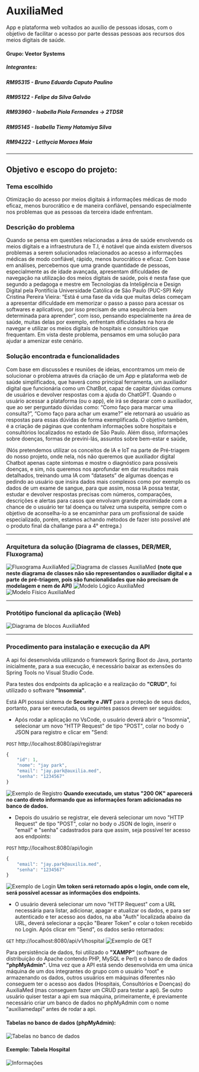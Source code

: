 # AuxiliaMed

App e plataforma web voltados ao auxílio de pessoas idosas, com o objetivo de facilitar o acesso por parte dessas pessoas aos recursos dos meios digitais de saúde.

#### Grupo: Veetor Systems
##### Integrantes:
##### RM95315 - Bruno Eduardo Caputo Paulino
##### RM95122 - Felipe da Silva Galvão
##### RM93960 - Isabella Piola Fernandes -> **2TDSR**
##### RM95145 - Isabella Tiemy Hatamiya Silva
##### RM94222 - Lethycia Moraes Maia

---

## Objetivo e escopo do projeto:
### Tema escolhido
Otimização do acesso por meios digitais á informações médicas de modo eficaz, menos burocrático e de maneira confiável, pensando especialmente nos problemas que as pessoas da terceira idade enfrentam.

### Descrição do problema
Quando se pensa em questões relacionadas a área de saúde envolvendo os meios digitais e a infraestrutura de T.I, é notável que ainda existem diversos problemas a serem solucionados relacionados ao acesso a informações médicas de modo confiável, rápido, menos burocrático e eficaz. Com base em análises, percebemos que uma grande quantidade de pessoas, especialmente as de idade avançada, apresentam dificuldades de navegação na utilização dos meios digitais de saúde, pois é nesta fase que segundo a pedagoga e mestre em Tecnologias da Inteligência e Design Digital pela Pontifícia Universidade Católica de São Paulo (PUC-SP) Kely Cristina Pereira Vieira: “Está é uma fase da vida que muitas delas começam a apresentar dificuldade em memorizar o passo a passo para acessar os softwares e aplicativos, por isso precisam de uma sequência bem determinada para aprender”, com isso, pensando especialmente na área de saúde, muitas delas por exemplo, enfrentam dificuldades na hora de navegar e utilizar os meios digitais de hospitais e consultórios que frequentam. Em vista deste problema, pensamos em uma solução para ajudar a amenizar este cenário.

### Solução encontrada e funcionalidades
Com base em discussões e reuniões de ideias, encontramos um meio de solucionar o problema através da criação de um App e plataforma web de saúde simplificados, que haverá como principal ferramenta, um auxiliador digital que funcionária como um ChatBot, capaz de capitar dúvidas comuns de usuários e devolver respostas com a ajuda do ChatGPT. Quando o usuário acessar a plataforma (ou o app), ele irá se deparar com o auxiliador, que ao ser perguntado dúvidas como: “Como faço para marcar uma consulta?”, “Como faço para achar um exame?” ele retornará ao usuário as respostas para essas dúvidas de forma exemplificada. O objetivo também, é a criação de páginas que contenham informações sobre hospitais e consultórios localizados no estado de São Paulo. Além disso, informações sobre doenças, formas de previni-lás, assuntos sobre bem-estar e saúde, 

(Nós pretendemos utilizar os conceitos de IA e IoT na parte de Pré-triagem do nosso projeto, onde nela, nós não queremos que auxiliador digital Chatbot apenas capte sintomas e mostre o diagnóstico para possíveis doenças, e sim, nós queremos nos aprofundar em dar resultados mais detalhados, treinando uma IA com “datasets” de algumas doenças e pedindo ao usuário que insira dados mais complexos como por exemplo os dados de um exame de sangue, para que assim, nossa IA possa testar, estudar e devolver respostas precisas com números, comparações, descrições e alertas para casos que envolvam grande proximidade com a chance de o usuário ter tal doença ou talvez uma suspeita, sempre com o objetivo de aconselha-lo a se encaminhar para um profissional de saúde especializado, porém, estamos achando métodos de fazer isto possível até o produto final da challange para a 4° entrega.)

---
### Arquitetura da solução (Diagrama de classes, DER/MER, Fluxograma)
![Fluxograma AuxiliaMed](img/am-arquitetura-diagrama.png)
![Diagrama de classes AuxiliaMed](img/diagrama-classes-am.png)
**(note que neste diagrama de classes não são representandos o auxiliador digital e a parte de pré-triagem, pois são funcionalidades que não precisam de modelagem e nem de API)**
![Modelo Lógico AuxiliaMed](img/logical-model.png)
![Modelo Físico AuxiliaMed](img/physical-model.png)


---
### Protótipo funcional da aplicação (Web)

![Diagrama de blocos AuxiliaMed](img/am-prototipo-web.png)

---
### Procedimento para instalação e execução da API
A api foi desenvolvida utilizando o framework Spring Boot do Java, portanto inicialmente, para a sua execução, é necessário baixar as extensões do Spring Tools no Visual Studio Code. 

Para testes dos endpoints da aplicação e a realização do **"CRUD"**, foi utilizado o software **"Insomnia"**.

Está API possui sistema de **Security e JWT** para a proteção de seus dados, portanto, para ser executada, os seguintes passos devem ser seguidos:

- Após rodar a aplicação no VsCode, o usuário deverá abrir o "Insomnia", selecionar um novo "HTTP Request" de tipo "POST", colar no body o JSON para registro e clicar em "Send:

`POST` http://localhost:8080/api/registrar

```js
{
	"id": 1,
	"nome": "jay park",
	"email": "jay.park@auxilia.med",
	"senha": "1234567"
}
```

![Exemplo de Registro](img/registrar.png)
**Quando executado, um status "200 OK" aparecerá no canto direto informando que as informações foram adicionadas no banco de dados.**


- Depois do usuário se registrar, ele deverá selecionar um novo "HTTP Request" de tipo "POST", colar no body o JSON de login, inserir o "email" e "senha" cadastrados para que  assim, seja possível ter acesso aos endpoints:

`POST` http://localhost:8080/api/login

```js
{
	"email": "jay.park@auxilia.med",
	"senha": "1234567"
}
```
![Exemplo de Login](img/login.png)
**Um token será retornado após o login, onde com ele, será possível acessar as informações dos endpoints.**

- O usuário deverá selecionar um novo "HTTP Request" com a URL necessária para listar, adicionar, apagar e atualizar os dados, e para ser autenticado e ter acesso aos dados, na aba "Auth" localizada abaixo da URL, deverá selecionar a opção "Bearer Token" e colar o token recebido no Login. Após clicar em "Send", os dados serão retornados:

`GET` http://localhost:8080/api/v1/hospital
![Exemplo de GET](img/get-hospital.png)

Para persistência de dados, foi utilizado o **"XAMPP"** (software de distribuição do Apache contendo PHP, MySQL e Perl) e o banco de dados **"phpMyAdmin"**. Uma vez que a API está sendo desenvolvida em uma única máquina de um dos integrantes do grupo com o usuário "root" e armazenando os dados, outros usuários em máquinas diferentes não conseguem ter o acesso aos dados (Hospitais, Consultórios e Doenças) do AuxiliaMed (mas conseguem fazer um CRUD para testar a api). Se outro usuário quiser testar a api em sua máquina, primeiramente, é previamente necessário criar um banco de dados no phpMyAdmin com o nome "auxiliamedapi" antes de rodar a api.

#### Tabelas no banco de dados (phpMyAdmin):
![Tabelas no banco de dados](img/tabelas-php.png)

#### Exemplo: Tabela Hospital
![Informações](img/tabela-hospital.png)


